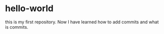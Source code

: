 # hello-world
this is my first repository. 
Now I have learned how to add commits and what is commits.
